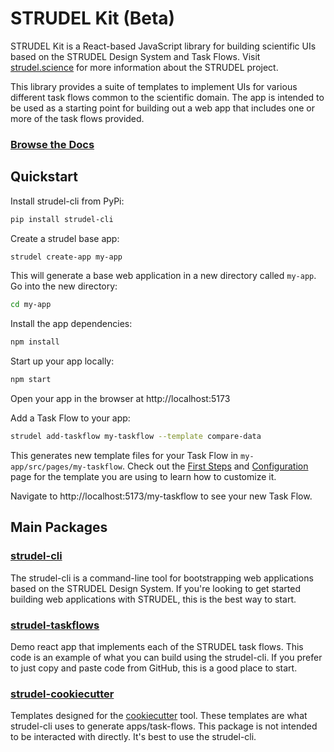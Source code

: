 # STRUDEL Kit (Beta)

STRUDEL Kit is a React-based JavaScript library for building scientific UIs based on the STRUDEL Design System and Task Flows. Visit [strudel.science](https://strudel.science) for more information about the STRUDEL project.

This library provides a suite of templates to implement UIs for various different task flows common to the scientific domain. The app is intended to be used as a starting point for building out a web app that includes one or more of the task flows provided.

### [Browse the Docs](https://strudel.science/strudel-kit/docs/)

## Quickstart

Install strudel-cli from PyPi:

```bash
pip install strudel-cli
```

Create a strudel base app:

```bash
strudel create-app my-app
```

This will generate a base web application in a new directory called `my-app`. Go into the new directory:

```bash
cd my-app
```

Install the app dependencies:

```bash
npm install
```

Start up your app locally:

```bash
npm start
```

Open your app in the browser at http://localhost:5173

Add a Task Flow to your app:

```bash
strudel add-taskflow my-taskflow --template compare-data
```

This generates new template files for your Task Flow in `my-app/src/pages/my-taskflow`. Check out the [First Steps](https://strudel.science/strudel-kit/docs/getting-started/first-steps) and [Configuration](https://strudel.science/strudel-kit/docs/task-flows/overview) page for the template you are using to learn how to customize it.

Navigate to http://localhost:5173/my-taskflow to see your new Task Flow.

## Main Packages

### [strudel-cli](https://github.com/strudel-science/strudel-kit/blob/main/strudel-cli/)

The strudel-cli is a command-line tool for bootstrapping web applications based on the STRUDEL Design System. If you're looking to get started building web applications with STRUDEL, this is the best way to start.

### [strudel-taskflows](https://github.com/strudel-science/strudel-kit/tree/main/strudel-taskflows)

Demo react app that implements each of the STRUDEL task flows. This code is an example of what you can build using the strudel-cli. If you prefer to just copy and paste code from GitHub, this is a good place to start.

### [strudel-cookiecutter](https://github.com/strudel-science/strudel-kit/tree/main/strudel-cookiecutter)

Templates designed for the [cookiecutter](https://cookiecutter.readthedocs.io/en/latest/README.html) tool. These templates are what strudel-cli uses to generate apps/task-flows. This package is not intended to be interacted with directly. It's best to use the strudel-cli.

